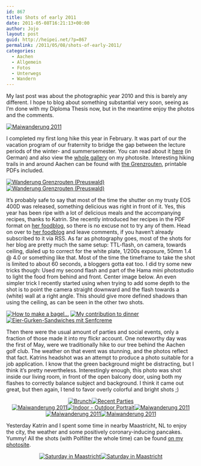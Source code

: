 ```yaml
---
id: 867
title: Shots of early 2011
date: 2011-05-08T16:21:13+00:00
author: Jojo
layout: post
guid: http://heipei.net/?p=867
permalink: /2011/05/08/shots-of-early-2011/
categories:
  - Aachen
  - Allgemein
  - Fotos
  - Unterwegs
  - Wandern
---
```

<p class="hyphenate">
  My last post was about the photographic year 2010 and this is barely any different. I hope to blog about something substantial very soon, seeing as I&#8217;m done with my Diploma Thesis now, but in the meantime enjoy the photos and the comments. 
</p>
  
<div class="img aligncenter">
<a href="https://secure.flickr.com/photos/heipei/5679473108/" title="Maiwanderung 2011 by heipei, on Flickr"><img data-echo="https://farm6.static.flickr.com/5102/5679473108_8882ce5de6_b.jpg" alt="Maiwanderung 2011" /></a>
</div>
  
<p>
I completed my first long hike this year in February. It was part of our the vacation program of our fraternity to bridge the gap between the lecture periods of the winter- and summersemester. You can read about it <a href="http://www.alania-breslau.de/content/view/220/1/">here</a> (in German) and also view the <a href="http://photos.heipei.net/2011/2011-02-20%20Wanderung%20Preuswald/index.html">whole gallery</a> on my photosite. Interesting hiking trails in and around Aachen can be found with <a href="http://www.grenzrouten.eu/">the Grenzrouten</a>, printable PDFs included.
</p>
  
<div class="img aligncenter">
<a href="https://secure.flickr.com/photos/heipei/5460926227/" title="Wanderung Grenzrouten (Preuswald) by heipei, on Flickr"><img data-echo="https://farm6.static.flickr.com/5095/5460926227_c58a531c55_n.jpg"  alt="Wanderung Grenzrouten (Preuswald)" /></a><a href="https://secure.flickr.com/photos/heipei/5461524132/" title="Wanderung Grenzrouten (Preuswald) by heipei, on Flickr"><img data-echo="https://farm6.static.flickr.com/5175/5461524132_601bb6c69b_n.jpg"  alt="Wanderung Grenzrouten (Preuswald)" /></a>
</div>

<p class="hyphenate">
It&#8217;s probably safe to say that most of the time the shutter on my trusty
EOS 400D was released, something delicious was right in front of it. Yes, this
year has been ripe with a lot of delicious meals and the accompanying recipes,
thanks to Katrin. She recently introduced her recipes in the PDF format on <a
href="http://www.morenz.de">her foodblog</a>, so there is no excuse not to try
any of them. Head on over to <a href="http://www.morenz.de">her foodblog</a>
and leave comments, if you haven&#8217;t already subscribed to it via RSS. As
far as photography goes, most of the shots for her blog are pretty much the
same setup: TTL-flash, on camera, towards ceiling, dialed up to correct for the
white plate, 1/200s exposure, 50mm 1.4 @ 4.0 or something like that. Most of
the time the timeframe to take the shot is limited to about 60 seconds, a
bloggers gotta eat too. I did try some new tricks though: Used my second flash
and part of the Hama mini photostudio to light the food from behind and front.
Center image below. An even simpler trick I recently started using when trying
to add some depth to the shot is to point the camera straight downward and the
flash towards a (white) wall at a right angle. This should give more defined
shadows than using the ceiling, as can be seen in the other two shots.
</p>

<div class="img aligncenter">
<a href="https://secure.flickr.com/photos/diekatrin/5558614308/" title="How to make a bagel... by diekatrin, on Flickr"><img data-echo="https://farm6.static.flickr.com/5307/5558614308_ff6f9c5b87_n.jpg"  alt="How to make a bagel..."></a>
<a href="https://secure.flickr.com/photos/heipei/5368316880/" title="My contribution to dinner by heipei, on Flickr"><img data-echo="https://farm6.static.flickr.com/5044/5368316880_c0e803e754_n.jpg"  alt="My contribution to dinner"></a>
<a href="https://secure.flickr.com/photos/diekatrin/5643836292/" title="Eier-Gurken-Sandwiches mit Senfcreme by diekatrin, on Flickr"><img data-echo="https://farm6.static.flickr.com/5002/5643836292_b77319d6e8_n.jpg"  alt="Eier-Gurken-Sandwiches mit Senfcreme"></a>
</div>

<p class="hyphenate">
Then there were the usual amount of parties and social events, only a fraction
of those made it into my flickr account. One noteworthy day was the first of
May, were we traditionally hike to our tree behind the Aachen golf club. The
weather on that event was stunning, and the photos reflect that fact. Katrins
headshot was an attempt to produce a photo suitable for a job application. I
know that the green background might be distracting, but I think it&#8217;s
pretty nevertheless. Interestingly enough, this photo was shot inside our
living room, in front of the open balcony door, using both my flashes to
correctly balance subject and background. I think it came out great, but then
again, I tend to favor overly colorful and bright shots ;)
</p>

<div align="center">
<a href="https://secure.flickr.com/photos/heipei/5626586415/" title="Brunch by heipei, on Flickr"><img data-echo="https://farm6.static.flickr.com/5182/5626586415_7bb611726a_n.jpg"  alt="Brunch" /></a><a href="https://secure.flickr.com/photos/heipei/5612957184/" title="Recent Parties by heipei, on Flickr"><img data-echo="https://farm6.static.flickr.com/5224/5612957184_9a88c59471_n.jpg"  alt="Recent Parties" /></a>
</div>

<div align="center">
<a href="https://secure.flickr.com/photos/heipei/5679479518/" title="Maiwanderung 2011 by heipei, on Flickr"><img data-echo="https://farm6.static.flickr.com/5183/5679479518_8e6ede47ea_n.jpg"  alt="Maiwanderung 2011" /></a><a href="https://secure.flickr.com/photos/heipei/5657112009/" title="Indoor - Outdoor Portrait by heipei, on Flickr"><img data-echo="https://farm6.static.flickr.com/5224/5657112009_19f282f2f3_n.jpg"  alt="Indoor - Outdoor Portrait" /></a><a href="https://secure.flickr.com/photos/heipei/5678926471/" title="Maiwanderung 2011 by heipei, on Flickr"><img data-echo="https://farm6.static.flickr.com/5024/5678926471_d87c2f60be_n.jpg"  alt="Maiwanderung 2011" /></a>
</div>
  
<div align="center">
<a href="https://secure.flickr.com/photos/heipei/5679477334/" title="Maiwanderung 2011 by heipei, on Flickr"><img data-echo="https://farm6.static.flickr.com/5028/5679477334_d23b808779_n.jpg"  alt="Maiwanderung 2011" /></a><a href="https://secure.flickr.com/photos/heipei/5678915993/" title="Maiwanderung 2011 by heipei, on Flickr"><img data-echo="https://farm6.static.flickr.com/5062/5678915993_8953a8259a_n.jpg"  alt="Maiwanderung 2011" /></a>
</div>
  
<p>
Yesterday Katrin and I spent some time in nearby Maastricht, NL to enjoy the city, the weather and some positively coronary-inducing pancakes. Yummy! All the shots (with Polfilter the whole time) can be found <a href="http://photos.heipei.net/2011/2011-05-07%20Maastricht/index.html">on my photosite</a>.
</p>
  
<div align="center">
<a href="https://secure.flickr.com/photos/heipei/5696525488/" title="Saturday in Maastricht by heipei, on Flickr"><img data-echo="https://farm3.static.flickr.com/2802/5696525488_8f197a5dca_n.jpg"  alt="Saturday in Maastricht" /></a><a href="https://secure.flickr.com/photos/heipei/5696507618/" title="Saturday in Maastricht by heipei, on Flickr"><img data-echo="https://farm3.static.flickr.com/2797/5696507618_82113a77d0_n.jpg"  alt="Saturday in Maastricht" /></a>
</div>
